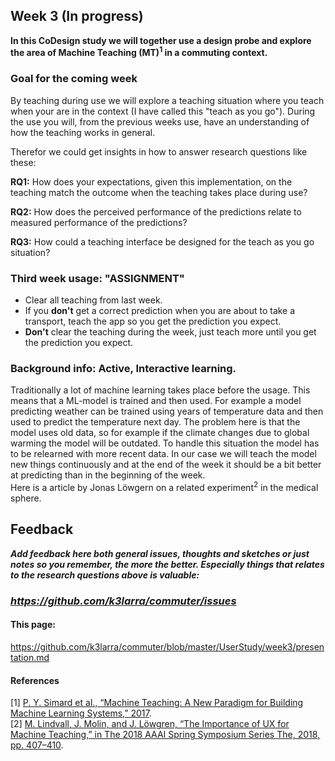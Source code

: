 ## Week 3 (In progress)
**In this CoDesign study we will together use a design probe and explore the area of Machine Teaching (MT)<sup>1</sup> in a commuting context.**
### Goal for the coming week
By teaching during use we will explore a teaching situation where you teach when your are in the context (I have called this "teach as you go"). During the use you will, from the previous weeks use, have an understanding of how the teaching works in general.

Therefor we could get insights in how to answer research questions like these:

**RQ1:** How does your expectations, given this implementation, on the teaching match the outcome when the teaching takes place during use?

**RQ2:** How does the perceived performance of the predictions relate to measured performance of the predictions?

**RQ3:** How could a teaching interface be designed for the teach as you go situation?

### Third week usage: "ASSIGNMENT"
* Clear all teaching from last week.
* If you **don't** get a correct prediction when you are about to take a transport, teach the app so you get the prediction you expect.
* **Don't** clear the teaching during the week, just teach more until you get the prediction you expect.


### Background info: Active, Interactive learning.
Traditionally a lot of machine learning takes place before the usage. This means that a ML-model is trained and then used. For example a model predicting weather can be trained using years of temperature data and then used to predict the temperature next day. The problem here is that the model uses old data, so for example if the climate changes due to global warming the model will be outdated. To handle this situation the model has to be relearned with more recent data. In our case we will teach the model new things continuously and at the end of the week it should be a bit better at predicting than in the beginning of the week.<br>
Here is a article by Jonas Löwgern on a related experiment<sup>2</sup> in the medical sphere.

## Feedback

***Add feedback here both general issues, thoughts and sketches or just notes so you remember, the more the better. Especially things that relates to the research questions above is valuable:***

### ***https://github.com/k3larra/commuter/issues***

#### This page:
https://github.com/k3larra/commuter/blob/master/UserStudy/week3/presentation.md

#### References
[1] [P. Y. Simard et al., “Machine Teaching: A New Paradigm for Building Machine Learning Systems,” 2017](https://arxiv.org/pdf/1707.06742v3.pdf).<br/>
[2] [M. Lindvall, J. Molin, and J. Löwgren, “The Importance of UX for Machine Teaching,” in The 2018 AAAI Spring Symposium Series The, 2018, pp. 407–410](17564-75838-1-PB.pdf).
